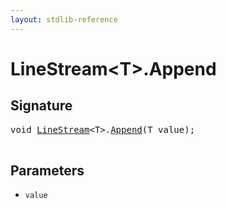 ```yaml
---
layout: stdlib-reference
---
```


# LineStream\<T\>\.Append

## Signature 

<pre>
<span class="code_keyword">void</span> <a href="/stdlib-reference/types/LineStream/index" class="code_type">LineStream</a>&lt;T&gt;.<a href="/stdlib-reference/types/LineStream/Append">Append</a>(T <span class='code_param'>value</span>);

</pre>

## Parameters

* `value`

